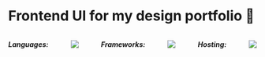 # Frontend UI for my design portfolio 🎨

<h5 style="display: flex; justify-content: space-between; margin: 0; padding: 0;">
<p>Languages: </p>
<p><img src="https://img.shields.io/badge/-JavaScript-white?style=flat-square&logo=javascript" />
  
<p>Frameworks: </p>
<p><img src="https://img.shields.io/badge/-React-white?style=flat-square&logo=react" /></p>

<p>Hosting: </p>
<p><img src="https://img.shields.io/badge/-Firebase-white?style=flat-square&logo=firebase&logoColor=FFCB2D" /></p>
</h5>
